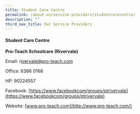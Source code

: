 ```yaml
---
title: Student Care Centre
permalink: /about-us/service-providers/studentcarecentre/
description: ""
third_nav_title: Our Service Providers
---
```

#### **Student Care Centre**


  

**Pro-Teach Schoolcare (Rivervale)**

[](http://www.pro-teach.com/)

Email: r[ivervale@pro-teach.com](mailto:Rivervale@pro-teach.com)

Office: 6386 0168

HP: 90224557

Facebook:&nbsp;[https://www.facebookcom/groups/ptrivervale](https://www.facebookcom/groups/ptrivervale)

Website:&nbsp;[www.pro-teach.com](http://www.pro-teach.com/)